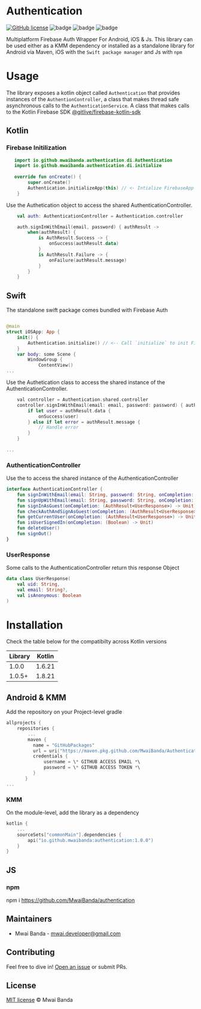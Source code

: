 # Authentication

[![GitHub license](https://img.shields.io/badge/license-MIT-blue.svg)](https://github.com/joffrey-bion/krossbow/blob/main/LICENSE)
![badge][badge-android]
![badge][badge-ios]
![badge][badge-js]


Multiplatform Firebase Auth Wrapper For Android, iOS & Js. This library can be used either as a KMM dependency or installed as a standalone library for Android via Maven, iOS with the `Swift package manager` and Js with `npm`

# Usage
The library exposes a kotlin object called `Authentication` that provides instances of the `AuthentionController`, a class that makes thread safe asynchronous calls to the `AuthenticationService`. A class that makes calls to the Kotlin Firebase SDK [@gitlive/firebase-kotlin-sdk](https://github.com/GitLiveApp/firebase-kotlin-sdk)
## Kotlin
### Firebase Initilization
```kotlin
   import io.github.mwaibanda.authentication.di.Authentication 
   import io.github.mwaibanda.authentication.di.initialize
        
   override fun onCreate() {
        super.onCreate()
        Authentication.initializeApp(this) // <- Intialize FirebaseApp
    }
```

Use the Authetication object to access the shared AuthenticationController.
```kotlin
    val auth: AuthenticationController = Authentication.controller

    auth.signInWithEmail(email, password) { authResult ->
        when(authResult) {
            is AuthResult.Success -> {
                onSuccess(authResult.data)
            }
            is AuthResult.Failure -> {
                onFailure(authResult.message)
            }
        }
    }
```

## Swift
The standalone swift package comes bundled with Firebase Auth 
```swift

@main
struct iOSApp: App {
    init() {
        Authentication.initialize() // <-- Call `initialize` to init FirebaseApp
    }
    var body: some Scene {
        WindowGroup {
            ContentView()
...
```
Use the Authetication class to access the shared instance of the AuthenticationController.
```swift
    val controller = Authentication.shared.controller
    controller.signInWithEmail(email: email, password: password) { authResult in
        if let user = authResult.data {
            onSuccess(user)
        } else if let error = authResult.message {
            // Handle error
        }
    }
    
...
```

### AuthenticationController
Use the to access the shared instance of the AuthenticationController
```kotlin
interface AuthenticationController {
    fun signInWithEmail(email: String, password: String, onCompletion: (AuthResult<UserResponse>) -> Unit)
    fun signUpWithEmail(email: String, password: String, onCompletion: (AuthResult<UserResponse>) -> Unit)
    fun signInAsGuest(onCompletion: (AuthResult<UserResponse>) -> Unit)
    fun checkAuthAndSignAsGuest(onCompletion: (AuthResult<UserResponse>) -> Unit)
    fun getCurrentUser(onCompletion: (AuthResult<UserResponse>) -> Unit)
    fun isUserSignedIn(onCompletion: (Boolean) -> Unit)
    fun deleteUser()
    fun signOut()
}
```
### UserResponse
Some calls to the AuthenticationController return this response Object
```kotlin
data class UserResponse(
    val uid: String,
    val email: String?,
    val isAnonymous: Boolean
)
```


# Installation

Check the table below for the compatibilty across Kotlin versions

| Library | Kotlin |
|---------|--------|
| 1.0.0   | 1.6.21 |
| 1.0.5+  | 1.8.21 |
## Android & KMM

Add the repository on your Project-level gradle
```kotlin
allprojects {
    repositories {
        ...
        maven {
          name = "GitHubPackages"
          url = uri("https://maven.pkg.github.com/MwaiBanda/Authentication")
          credentials {
              username = \* GITHUB ACCESS EMAIL *\
              password = \* GITHUB ACCESS TOKEN *\
          }
       }
...    
```

### KMM

On the module-level, add the library as a dependency

```kotlin
kotlin {
    ...
    sourceSets["commonMain"].dependencies {
        api("io.github.mwaibanda:authentication:1.0.0")
    }
}
```




## JS
### npm
npm i https://github.com/MwaiBanda/authentication   

## Maintainers

- Mwai Banda - [mwai.developer@gmail.com](mailto:mwai.developer@gmail.com)

## Contributing

Feel free to dive in! [Open an issue](https://github.com/MwaiBanda/Authentication/issues) or submit PRs.

## License

[MIT license](LICENSE) © Mwai Banda


[badge-android]: http://img.shields.io/badge/-android-6EDB8D.svg?style=flat
[badge-jvm]: http://img.shields.io/badge/-jvm-DB413D.svg?style=flat
[badge-js]: http://img.shields.io/badge/-js-F8DB5D.svg?style=flat
[badge-js-ir]: https://img.shields.io/badge/support-[IR]-AAC4E0.svg?style=flat
[badge-nodejs]: https://img.shields.io/badge/-nodejs-68a063.svg?style=flat
[badge-linux]: http://img.shields.io/badge/-linux-2D3F6C.svg?style=flat 
[badge-windows]: http://img.shields.io/badge/-windows-4D76CD.svg?style=flat
[badge-wasm]: https://img.shields.io/badge/-wasm-624FE8.svg?style=flat
[badge-apple-silicon]: http://img.shields.io/badge/support-[AppleSilicon]-43BBFF.svg?style=flat
[badge-ios]: http://img.shields.io/badge/-ios-CDCDCD.svg?style=flat
[badge-mac]: http://img.shields.io/badge/-macos-111111.svg?style=flat
[badge-watchos]: http://img.shields.io/badge/-watchos-C0C0C0.svg?style=flat
[badge-tvos]: http://img.shields.io/badge/-tvos-808080.svg?style=flat
